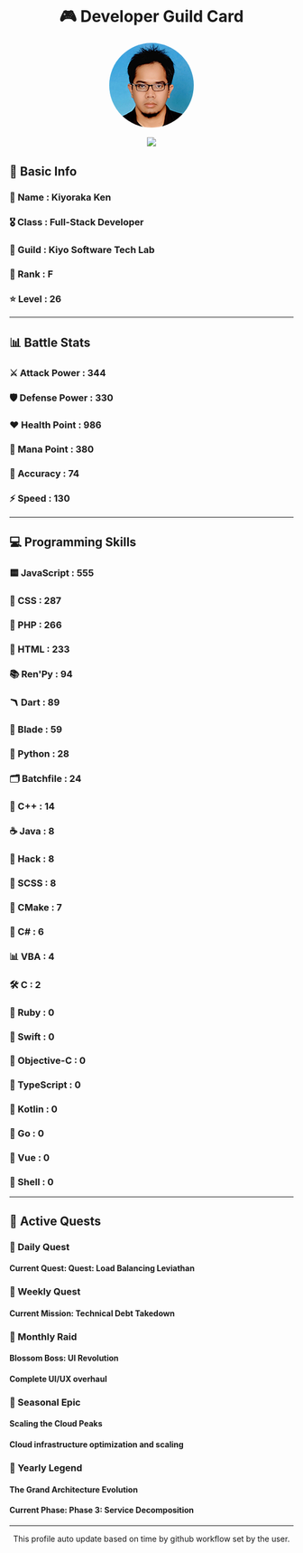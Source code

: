 <div align="center">

# 🎮 Developer Guild Card

<!-- Replace with your profile image -->
<img src="./assets/profile.png" width="150" height="150" style="border-radius: 50%"/>

![](https://komarev.com/ghpvc/?username=Kiyoraka&style=flat)
</div>

##  📌 Basic Info
### 👤 Name : Kiyoraka Ken
### 🎖️ Class : Full-Stack Developer
### 🎪 Guild : Kiyo Software Tech Lab 
### 🔰 Rank : F 
### ⭐ Level : 26

---
## 📊 Battle Stats

### ⚔️ Attack Power  : 344 
### 🛡️ Defense Power : 330 
### ❤️ Health Point  : 986 
### 🔮 Mana Point    : 380 
### 🎯 Accuracy      : 74 
### ⚡ Speed         : 130

---
## 💻 Programming Skills

### 🟨 JavaScript : 555
### 💅 CSS : 287
### 🐘 PHP : 266
### 📄 HTML : 233
### 📚 Ren'Py : 94
### 🪃 Dart : 89
### 🧷 Blade : 59
### 🐍 Python : 28
### 🗂️ Batchfile : 24
### 🧠 C++ : 14
### ☕ Java : 8
### 🧬 Hack : 8
### 👗 SCSS : 8
### 🧱 CMake : 7
### 🎻 C# : 6
### 📊 VBA : 4
### 🛠️ C : 2
### 🔻 Ruby : 0
### 🦅 Swift : 0
### 🍎 Objective-C : 0
### 📝 TypeScript : 0
### 🎯 Kotlin : 0
### 📝 Go : 0
### 📝 Vue : 0
### 📝 Shell : 0

---
## 📜 Active Quests

### 🌅 Daily Quest

#### Current Quest: Quest: Load Balancing Leviathan

### 📅 Weekly Quest
#### Current Mission: Technical Debt Takedown

### 🌙 Monthly Raid
#### Blossom Boss: UI Revolution
#### Complete UI/UX overhaul

### 🌠 Seasonal Epic
#### Scaling the Cloud Peaks
#### Cloud infrastructure optimization and scaling

### 👑 Yearly Legend
#### The Grand Architecture Evolution
#### Current Phase: Phase 3: Service Decomposition

---
<div align="center">
  This profile auto update based on time by github workflow set by the user.
</div>